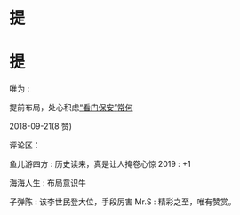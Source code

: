 # 提

# 提

唯为 :

提前布局，处心积虑[“](https://mp.weixin.qq.com/s/UqWSe2hQB58DKF29RmsLHg)[看门保安](https://mp.weixin.qq.com/s/UqWSe2hQB58DKF29RmsLHg)[”](https://mp.weixin.qq.com/s/UqWSe2hQB58DKF29RmsLHg)[常何](https://mp.weixin.qq.com/s/UqWSe2hQB58DKF29RmsLHg)

2018-09-21(8 赞)

评论区：

鱼儿游四方 : 历史读来，真是让人掩卷心惊 2019 : +1

海海人生 : 布局意识牛

子弹陈 : 该李世民登大位，手段厉害 Mr.S : 精彩之至，唯有赞赏。